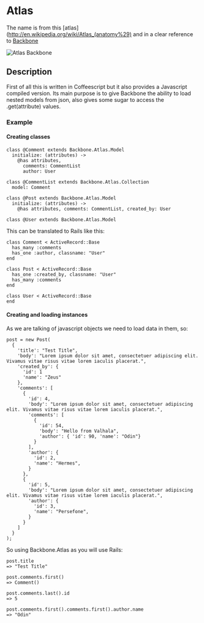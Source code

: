 Atlas
=====

The name is from this [atlas](http://en.wikipedia.org/wiki/Atlas_(anatomy%29) and in a clear reference to [Backbone](https://github.com/documentcloud/backbone)

![Atlas Backbone](http://upload.wikimedia.org/wikipedia/commons/5/54/Gray_111_-_Vertebral_column-coloured.png)

Description
-----------

First of all this is written in Coffeescript but it also provides a Javascript compiled version.
Its main purpose is to give Backbone the ability to load nested models from json, also gives some sugar to access the .get(attribute) values.

### Example

#### Creating classes

    class @Comment extends Backbone.Atlas.Model
      initialize: (attributes) ->
        @has attributes,
          comments: CommentList
          author: User

    class @CommentList extends Backbone.Atlas.Collection
      model: Comment

    class @Post extends Backbone.Atlas.Model
      initialize: (attributes) ->
        @has attributes, comments: CommentList, created_by: User

    class @User extends Backbone.Atlas.Model

This can be translated to Rails like this:

    class Comment < ActiveRecord::Base
      has_many :comments
      has_one :author, classname: "User"
    end

    class Post < ActiveRecord::Base
      has_one :created_by, classname: "User"
      has_many :comments
    end

    class User < ActiveRecord::Base
    end

#### Creating and loading instances

As we are talking of javascript objects we need to load data in them, so:

    post = new Post(
      {
        'title': "Test Title",
        'body': "Lorem ipsum dolor sit amet, consectetuer adipiscing elit. Vivamus vitae risus vitae lorem iaculis placerat.",
        'created_by': {
          'id': 1
          'name': "Zeus"
        },
        'comments': [
          {
            'id': 4,
            'body': "Lorem ipsum dolor sit amet, consectetuer adipiscing elit. Vivamus vitae risus vitae lorem iaculis placerat.",
            'comments': [
              {
                'id': 54,
                'body': "Hello from Valhala",
                'author': { 'id': 90, 'name': "Odin"}
              }
            ],
            'author': {
              'id': 2,
              'name': "Hermes",
            }
          },
          {
            'id': 5,
            'body': "Lorem ipsum dolor sit amet, consectetuer adipiscing elit. Vivamus vitae risus vitae lorem iaculis placerat.",
            'author': {
              'id': 3,
              'name': "Persefone",
            }
          }
        ]
      }
    );

So using Backbone.Atlas as you will use Rails:

    post.title
    => "Test Title"

    post.comments.first()
    => Comment()

    post.comments.last().id
    => 5

    post.comments.first().comments.first().author.name
    => "Odin"


